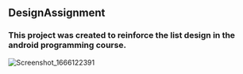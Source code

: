 ## DesignAssignment
### This project was created to reinforce the list design in the android programming course.

![Screenshot_1666122391](https://user-images.githubusercontent.com/40251452/196529705-edd605ad-cfb6-4c7c-a428-4b1814af20c8.png)
